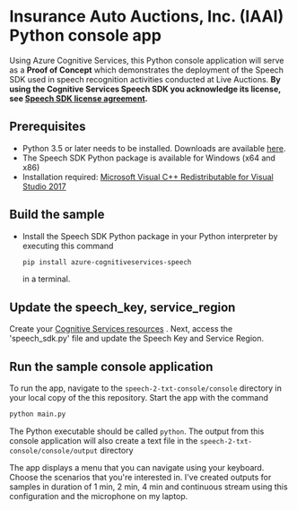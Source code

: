 # Insurance Auto Auctions, Inc. (IAAI) Python console app

Using Azure Cognitive Services, this Python console application will serve as a **Proof of Concept** which demonstrates the deployment of the Speech SDK used in speech recognition activities conducted at Live Auctions.  **By using the Cognitive Services Speech SDK you acknowledge its license, see [Speech SDK license agreement](https://aka.ms/csspeech/license201809).**

## Prerequisites

* Python 3.5 or later needs to be installed. Downloads are available [here](https://www.python.org/downloads/).
* The Speech SDK Python package is available for Windows (x64 and x86)
* Installation required: [Microsoft Visual C++ Redistributable for Visual Studio 2017](https://support.microsoft.com/help/2977003/the-latest-supported-visual-c-downloads)

## Build the sample


* Install the Speech SDK Python package in your Python interpreter by executing this command
  ```sh
  pip install azure-cognitiveservices-speech
  ```
  in a terminal.

## Update the speech_key, service_region

Create your [Cognitive Services resources](https://docs.microsoft.com/en-us/azure/cognitive-services/cognitive-services-apis-create-account)  .  Next, access the 'speech_sdk.py' file and update the Speech Key and Service Region.

## Run the sample console application

To run the app, navigate to the `speech-2-txt-console/console` directory in your local copy of the this repository.
Start the app with the command

```sh
python main.py
```

The Python executable should be called `python`.  The output from this console application will also create a text file in the `speech-2-txt-console/console/output` directory

The app displays a menu that you can navigate using your keyboard.
Choose the scenarios that you're interested in.  I've created outputs for samples in duration of 1 min, 2 min, 4 min and continuous stream using this configuration and the microphone on my laptop.
